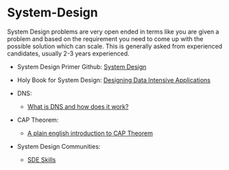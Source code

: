 # System-Design

System Design problems are very open ended in terms like you are given a problem and based on  the requirement you need to come up with the possible solution which can scale.
This is generally asked from experienced candidates, usually 2-3 years experienced. 


* System Design Primer Github:  <a href="https://github.com/donnemartin/system-design-primer"> System Design </a>
* Holy Book for System Design: <a href="https://github.com/jeffrey-xiao/papers/blob/master/textbooks/designing-data-intensive-applications.pdf"> Designing Data Intensive Applications</a>  

* DNS:
    * <a href ="https://www.youtube.com/watch?v=mpQZVYPuDGU">What is DNS and how does it work?</a>
* CAP Theorem:
    * [A plain english introduction to CAP Theorem](http://ksat.me/a-plain-english-introduction-to-cap-theorem)

* System Design Communities: 
   * <a href = "https://sdeskills.com/discord" >SDE Skills </a>
